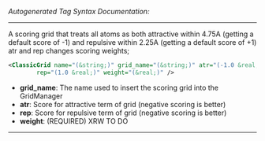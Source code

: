 <!-- THIS IS AN AUTOGENERATED FILE: Don't edit it directly, instead change the schema definition in the code itself. -->

_Autogenerated Tag Syntax Documentation:_

---
A scoring grid that treats all atoms as both attractive within 4.75A (getting a default score of -1) and repulsive within 2.25A (getting a default score of +1) atr and rep changes scoring weights;

```xml
<ClassicGrid name="(&string;)" grid_name="(&string;)" atr="(-1.0 &real;)"
        rep="(1.0 &real;)" weight="(&real;)" />
```

-   **grid_name**: The name used to insert the scoring grid into the GridManager
-   **atr**: Score for attractive term of grid (negative scoring is better)
-   **rep**: Score for repulsive term of grid (negative scoring is better)
-   **weight**: (REQUIRED) XRW TO DO

---
